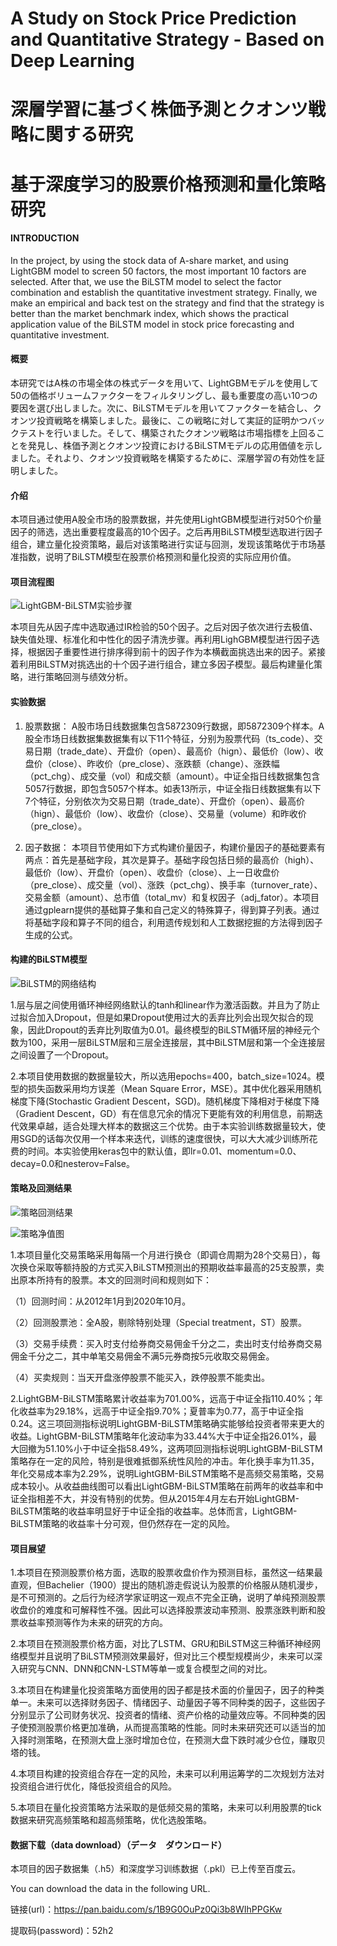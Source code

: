 # A Study on Stock Price Prediction and Quantitative Strategy - Based on Deep Learning
# 深層学習に基づく株価予測とクオンツ戦略に関する研究
# 基于深度学习的股票价格预测和量化策略研究

#### INTRODUCTION

  In the project, by using the stock data of A-share market, and using LightGBM model to screen 50 factors, the most important 10 factors are selected. After that, we use the BiLSTM model to select the factor combination and establish the quantitative investment strategy. Finally, we make an empirical and back test on the strategy and find that the strategy is better than the market benchmark index, which shows the practical application value of the BiLSTM model in stock price forecasting and quantitative investment.
  
#### 概要
  本研究ではA株の市場全体の株式データを用いて、LightGBMモデルを使用して50の価格ボリュームファクターをフィルタリングし、最も重要度の高い10つの要因を選び出しました。次に、BiLSTMモデルを用いてファクターを結合し、クオンツ投資戦略を構築しました。最後に、この戦略に対して実証的証明かつバックテストを行いました。そして、構築されたクオンツ戦略は市場指標を上回ることを発見し、株価予測とクオンツ投資におけるBiLSTMモデルの応用価値を示しました。それより、クオンツ投資戦略を構築するために、深層学習の有効性を証明しました。



#### 介绍
  本项目通过使用A股全市场的股票数据，并先使用LightGBM模型进行对50个价量因子的筛选，选出重要程度最高的10个因子。之后再用BiLSTM模型选取进行因子组合，建立量化投资策略，最后对该策略进行实证与回测，发现该策略优于市场基准指数，说明了BiLSTM模型在股票价格预测和量化投资的实际应用价值。



#### 项目流程图

![LightGBM-BiLSTM实验步骤](https://images.gitee.com/uploads/images/2021/1009/160622_1c961091_7659950.png "屏幕截图.png")

  本项目先从因子库中选取通过IR检验的50个因子。之后对因子依次进行去极值、缺失值处理、标准化和中性化的因子清洗步骤。再利用LighGBM模型进行因子选择，根据因子重要性进行排序得到前十的因子作为本横截面挑选出来的因子。紧接着利用BiLSTM对挑选出的十个因子进行组合，建立多因子模型。最后构建量化策略，进行策略回测与绩效分析。

#### 实验数据

1. 股票数据：
   A股市场日线数据集包含5872309行数据，即5872309个样本。A股全市场日线数据集数据集有以下11个特征，分别为股票代码（ts_code）、交易日期（trade_date）、开盘价（open）、最高价（hign）、最低价（low）、收盘价（close）、昨收价（pre_close）、涨跌额（change）、涨跌幅（pct_chg）、成交量（vol）和成交额（amount）。中证全指日线数据集包含5057行数据，即包含5057个样本。如表13所示，中证全指日线数据集有以下7个特征，分别依次为交易日期（trade_date）、开盘价（open）、最高价（hign）、最低价（low）、收盘价（close）、交易量（volume）和昨收价（pre_close）。

2. 因子数据：
  本项目节使用如下方式构建价量因子，构建价量因子的基础要素有两点：首先是基础字段，其次是算子。基础字段包括日频的最高价（high）、最低价（low）、开盘价（open）、收盘价（close）、上一日收盘价（pre_close）、成交量（vol）、涨跌（pct_chg）、换手率（turnover_rate）、交易金额（amount）、总市值（total_mv）和复权因子（adj_fator）。本项目通过gplearn提供的基础算子集和自己定义的特殊算子，得到算子列表。通过将基础字段和算子不同的组合，利用遗传规划和人工数据挖掘的方法得到因子生成的公式。

#### 构建的BiLSTM模型

![BiLSTM的网络结构](https://images.gitee.com/uploads/images/2021/1009/161946_684ae133_7659950.png "屏幕截图.png")

  1.层与层之间使用循环神经网络默认的tanh和linear作为激活函数。并且为了防止过拟合加入Dropout，但是如果Dropout使用过大的丢弃比列会出现欠拟合的现象，因此Dropout的丢弃比列取值为0.01。最终模型的BiLSTM循环层的神经元个数为100，采用一层BiLSTM层和三层全连接层，其中BiLSTM层和第一个全连接层之间设置了一个Dropout。

  2.本项目使用数据的数据量较大，所以选用epochs=400，batch_size=1024。模型的损失函数采用均方误差（Mean Square Error，MSE）。其中优化器采用随机梯度下降(Stochastic Gradient Descent，SGD)。随机梯度下降相对于梯度下降（Gradient Descent，GD）有在信息冗余的情况下更能有效的利用信息，前期迭代效果卓越，适合处理大样本的数据这三个优势。由于本实验训练数据量较大，使用SGD的话每次仅用一个样本来迭代，训练的速度很快，可以大大减少训练所花费的时间。本实验使用keras包中的默认值，即lr=0.01、momentum=0.0、decay=0.0和nesterov=False。



#### 策略及回测结果

![策略回测结果](https://images.gitee.com/uploads/images/2021/1009/161242_b3545b61_7659950.png "屏幕截图.png")

![策略净值图](https://images.gitee.com/uploads/images/2021/1009/161309_295841b4_7659950.png "屏幕截图.png")


  1.本项目量化交易策略采用每隔一个月进行换仓（即调仓周期为28个交易日），每次换仓采取等额持股的方式买入BiLSTM预测出的预期收益率最高的25支股票，卖出原本所持有的股票。本文的回测时间和规则如下：

（1）回测时间：从2012年1月到2020年10月。

（2）回测股票池：全A股，剔除特别处理（Special treatment，ST）股票。

（3）交易手续费：买入时支付给券商交易佣金千分之二，卖出时支付给券商交易佣金千分之二，其中单笔交易佣金不满5元券商按5元收取交易佣金。

（4）买卖规则：当天开盘涨停股票不能买入，跌停股票不能卖出。

  2.LightGBM-BiLSTM策略累计收益率为701.00%，远高于中证全指110.40%；年化收益率为29.18%，远高于中证全指9.70%；夏普率为0.77，高于中证全指0.24。这三项回测指标说明LightGBM-BiLSTM策略确实能够给投资者带来更大的收益。LightGBM-BiLSTM策略年化波动率为33.44%大于中证全指26.01%，最大回撤为51.10%小于中证全指58.49%，这两项回测指标说明LightGBM-BiLSTM策略存在一定的风险，特别是很难抵御系统性风险的冲击。年化换手率为11.35，年化交易成本率为2.29%，说明LightGBM-BiLSTM策略不是高频交易策略，交易成本较小。从收益曲线图可以看出LightGBM-BiLSTM策略在前两年的收益率和中证全指相差不大，并没有特别的优势。但从2015年4月左右开始LightGBM-BiLSTM策略的收益率明显好于中证全指的收益率。总体而言，LightGBM-BiLSTM策略的收益率十分可观，但仍然存在一定的风险。


#### 项目展望

 1.本项目在预测股票价格方面，选取的股票收盘价作为预测目标，虽然这一结果最直观，但Bachelier（1900）提出的随机游走假说认为股票的价格服从随机漫步，是不可预测的。之后行为经济学家证明这一观点不完全正确，说明了单纯预测股票收盘价的难度和可解释性不强。因此可以选择股票波动率预测、股票涨跌判断和股票收益率预测等作为未来的研究的方向。

 2.本项目在预测股票价格方面，对比了LSTM、GRU和BiLSTM这三种循环神经网络模型并且说明了BiLSTM预测效果最好，但对比三个模型规模尚少，未来可以深入研究与CNN、DNN和CNN-LSTM等单一或复合模型之间的对比。

 3.本项目在构建量化投资策略方面使用的因子都是技术面的价量因子，因子的种类单一。未来可以选择财务因子、情绪因子、动量因子等不同种类的因子，这些因子分别显示了公司财务状况、投资者的情绪、资产价格的动量效应等。不同种类的因子使预测股票价格更加准确，从而提高策略的性能。同时未来研究还可以适当的加入择时测策略，在预测大盘上涨时增加仓位，在预测大盘下跌时减少仓位，赚取贝塔的钱。

 4.本项目构建的投资组合存在一定的风险，未来可以利用运筹学的二次规划方法对投资组合进行优化，降低投资组合的风险。

 5.本项目在量化投资策略方法采取的是低频交易的策略，未来可以利用股票的tick数据来研究高频策略和超高频策略，优化选股策略。

#### 数据下载（data download）（データ　ダウンロード）
  
  本项目的因子数据集（.h5）和深度学习训练数据（.pkl）已上传至百度云。
  
  You can download the data in the following URL.
   
  链接(url)：https://pan.baidu.com/s/1B9G0OuPz0Qi3b8WIhPPGKw
    
  提取码(password)：52h2 
